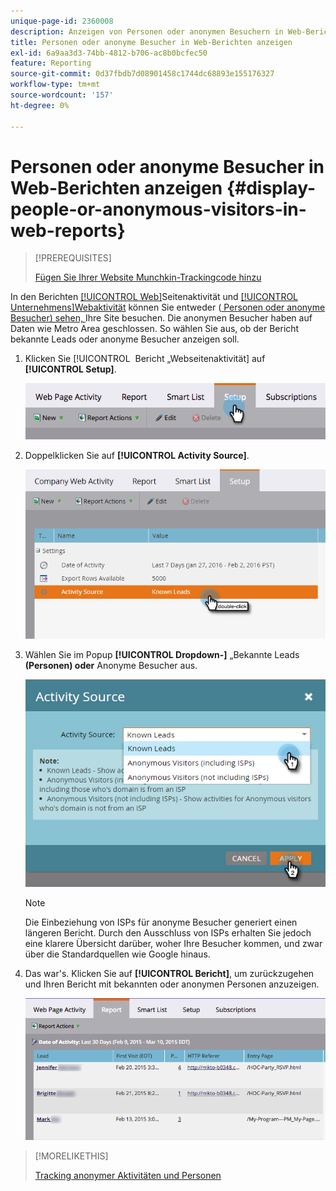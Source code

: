 ```yaml
---
unique-page-id: 2360008
description: Anzeigen von Personen oder anonymen Besuchern in Web-Berichten - Marketo-Dokumente - Produktdokumentation
title: Personen oder anonyme Besucher in Web-Berichten anzeigen
exl-id: 6a9aa3d3-74bb-4812-b706-ac8b0bcfec50
feature: Reporting
source-git-commit: 0d37fbdb7d08901458c1744dc68893e155176327
workflow-type: tm+mt
source-wordcount: '157'
ht-degree: 0%

---
```


# Personen oder anonyme Besucher in Web-Berichten anzeigen {#display-people-or-anonymous-visitors-in-web-reports}

>[!PREREQUISITES]
>
>[Fügen Sie Ihrer Website Munchkin-Trackingcode hinzu](/help/marketo/product-docs/administration/additional-integrations/add-munchkin-tracking-code-to-your-website.md)

In den Berichten [[!UICONTROL Web]](/help/marketo/product-docs/reporting/basic-reporting/report-types/web-page-activity-report.md)Seitenaktivität und [[!UICONTROL Unternehmens]Webaktivität](/help/marketo/product-docs/reporting/basic-reporting/report-types/company-web-activity-report.md) können Sie entweder ([ Personen oder anonyme Besucher) sehen, ](/help/marketo/product-docs/core-marketo-concepts/smart-lists-and-static-lists/managing-people-in-smart-lists/understanding-anonymous-activity-and-people.md) Ihre Site besuchen. Die anonymen Besucher haben auf Daten wie Metro Area geschlossen.  So wählen Sie aus, ob der Bericht bekannte Leads oder anonyme Besucher anzeigen soll.

1. Klicken Sie [!UICONTROL &#x200B; Bericht „Webseitenaktivität] auf **[!UICONTROL Setup]**.

   ![](assets/image2015-3-10-11-3a43-3a13.png)

1. Doppelklicken Sie auf **[!UICONTROL Activity Source]**.

   ![](assets/image2016-2-2-14-3a5-3a59.png)

1. Wählen Sie im Popup **[!UICONTROL Dropdown-]** „Bekannte Leads **(Personen) oder** Anonyme Besucher aus.

   ![](assets/image2016-2-2-14-3a7-3a8.png)

   >[!NOTE]
   >
   >Die Einbeziehung von ISPs für anonyme Besucher generiert einen längeren Bericht. Durch den Ausschluss von ISPs erhalten Sie jedoch eine klarere Übersicht darüber, woher Ihre Besucher kommen, und zwar über die Standardquellen wie Google hinaus.

1. Das war&#39;s. Klicken Sie auf **[!UICONTROL Bericht]**, um zurückzugehen und Ihren Bericht mit bekannten oder anonymen Personen anzuzeigen.

   ![](assets/image2015-3-10-11-3a48-3a36.png)

>[!MORELIKETHIS]
>
>[Tracking anonymer Aktivitäten und Personen](/help/marketo/product-docs/reporting/basic-reporting/report-activity/tracking-anonymous-activity-and-people.md)
